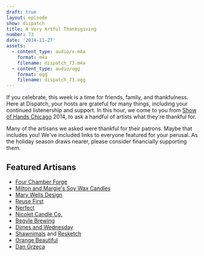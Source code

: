 ```yaml
---
draft: true
layout: episode
show: dispatch
title: A Very Artful Thanksgiving
number: 73
date: '2014-11-27'
assets:
  - content_type: audio/x-m4a
    format: m4a
    filename: dispatch_73.m4a
  - content_type: audio/ogg
    format: ogg
    filename: dispatch_73.ogg
---
```

If you celebrate, this week is a time for friends, family, and thankfulness. Here at Dispatch, your hosts are grateful for many things, including your continued listenership and support. In this hour, we come to you from [Show of Hands Chicago](http://showofhandschicago.com) 2014, to ask a handful of artists what they're thankful for.

Many of the artisans we asked were thankful for their patrons. Maybe that includes you! We've included links to everyone featured for your perusal. As the holiday season draws nearer, please consider financially supporting them.

## Featured Artisans

* [Four Chamber Forge](http://fourchamberforge.com)
* [Milton and Margie's Soy Wax Candles](http://miltonandmargies.com)
* [Mary Wells Design](https://etsy.com/shop/MaryWells)
* [Reuse First](http://reuse-first.com)
* [Nerfect](http://nerfect.com)
* [Nicolet Candle Co.](http://nicoletcandlecompany.com)
* [Begyle Brewing](http://begylebrewing.com)
* [Dimes and Wednesday](http://dimes-wednesday.com)
* [Shawnimals](http://shawnimals.com) and [Resketch](http://resketch.org)
* [Orange Beautiful](http://orangebeautiful.com)
* [Dan Grzeca](http://groundup.bigcartel.com)